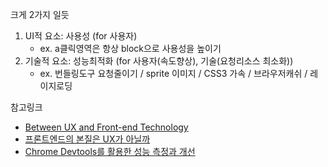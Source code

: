 크게 2가지 일듯
1. UI적 요소: 사용성 (for 사용자)
    - ex. a클릭영역은 항상 block으로 사용성을 높이기 
2. 기술적 요소: 성능최적화 (for 사용자(속도향상), 기술(요청리소스 최소화))
    - ex. 번들링도구 요청줄이기 / sprite 이미지 / CSS3 가속 / 브라우저캐쉬 / 레이지로딩

참고링크
* [Between UX and Front-end Technology](https://www.slideshare.net/wodory/ux-24109822)
* [프론트엔드의 본질은 UX가 아닐까](https://jbee.io/essay/about_frontend/)
* [Chrome Devtools를 활용한 성능 측정과 개선](https://github.com/JaeYeopHan/tip-archive/issues/28)


